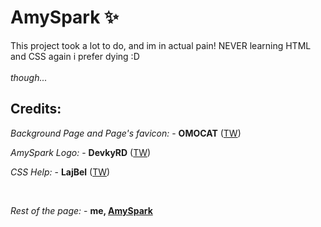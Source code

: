 # AmySpark ✨
This project took a lot to do, and im in actual pain! NEVER learning HTML and CSS again i prefer dying :D
<br>
<br>
_though..._

## Credits:

_Background Page and Page's favicon:_ - **OMOCAT** ([TW](https://twitter.com/_omocat))

_AmySpark Logo:_ - **DevkyRD** ([TW](https://twitter.com/fabiantol31))

_CSS Help:_ - **LajBel** ([TW](https://twitter.com/lajbel_land))

<br>

_Rest of the page:_ - **me, [AmySpark](https://amySpark-ng.github.io)**

